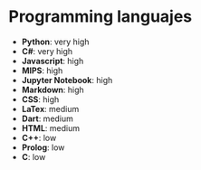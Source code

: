# Programming languajes
- **Python**: very high
- **C#**: very high
- **Javascript**: high
- **MIPS**: high
- **Jupyter Notebook**: high
- **Markdown**: high
- **CSS**: high
- **LaTex**: medium
- **Dart**: medium
- **HTML**: medium
- **C++**: low
- **Prolog**: low
- **C**: low
    
